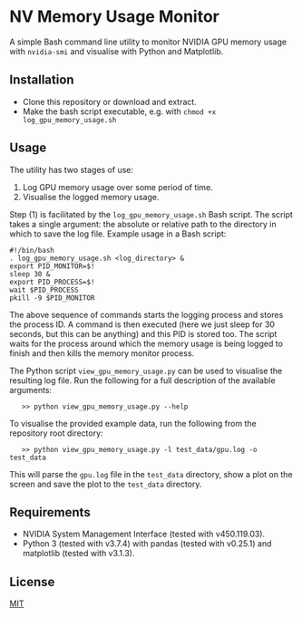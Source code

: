 # NV Memory Usage Monitor

A simple Bash command line utility to monitor NVIDIA GPU memory usage with `nvidia-smi` and visualise with Python and Matplotlib.

## Installation
- Clone this repository or download and extract.
- Make the bash script executable, e.g. with `chmod +x log_gpu_memory_usage.sh`

## Usage
The utility has two stages of use:
1. Log GPU memory usage over some period of time.
2. Visualise the logged memory usage.

Step (1) is facilitated by the `log_gpu_memory_usage.sh` Bash script. The script takes a single argument: the absolute or relative path to the directory in which to save the log file. Example usage in a Bash script:

```
#!/bin/bash
. log_gpu_memory_usage.sh <log_directory> &
export PID_MONITOR=$!
sleep 30 &
export PID_PROCESS=$!
wait $PID_PROCESS
pkill -9 $PID_MONITOR
```

The above sequence of commands starts the logging process and stores the process ID. A command is then executed (here we just sleep for 30 seconds, but this can be anything) and this PID is stored too. The script waits for the process around which the memory usage is being logged to finish and then kills the memory monitor process.

The Python script `view_gpu_memory_usage.py` can be used to visualise the resulting log file. Run the following for a full description of the available arguments:

`   >> python view_gpu_memory_usage.py --help`

To visualise the provided example data, run the following from the repository root directory:

`   >> python view_gpu_memory_usage.py -l test_data/gpu.log -o test_data`

This will parse the `gpu.log` file in the `test_data` directory, show a plot on the screen and save the plot to the `test_data` directory.

## Requirements
- NVIDIA System Management Interface (tested with v450.119.03).
- Python 3 (tested with v3.7.4) with pandas (tested with v0.25.1) and matplotlib (tested with v3.1.3).

## License
[MIT](https://choosealicense.com/licenses/mit/)
